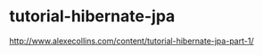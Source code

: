 tutorial-hibernate-jpa
======================
http://www.alexecollins.com/content/tutorial-hibernate-jpa-part-1/
